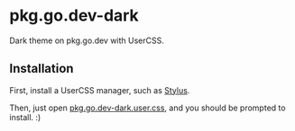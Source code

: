 # pkg.go.dev-dark
Dark theme on pkg.go.dev with UserCSS.

## Installation
First, install a UserCSS manager, such as [Stylus](https://github.com/openstyles/stylus#releases).

Then, just open [pkg.go.dev-dark.user.css](https://github.com/superloach/pkg.go.dev-dark/raw/master/pkg.go.dev-dark.user.css), and you should be prompted to install. :)

